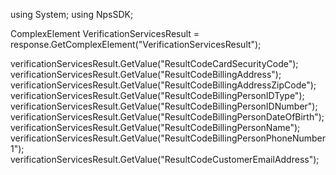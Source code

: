 using System;
using NpsSDK;

ComplexElement VerificationServicesResult = response.GetComplexElement("VerificationServicesResult");

verificationServicesResult.GetValue("ResultCodeCardSecurityCode");
verificationServicesResult.GetValue("ResultCodeBillingAddress");
verificationServicesResult.GetValue("ResultCodeBillingAddressZipCode");
verificationServicesResult.GetValue("ResultCodeBillingPersonIDType");
verificationServicesResult.GetValue("ResultCodeBillingPersonIDNumber");
verificationServicesResult.GetValue("ResultCodeBillingPersonDateOfBirth");
verificationServicesResult.GetValue("ResultCodeBillingPersonName");
verificationServicesResult.GetValue("ResultCodeBillingPersonPhoneNumber1");
verificationServicesResult.GetValue("ResultCodeCustomerEmailAddress");
